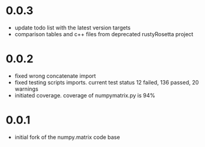 

# 0.0.3
* update todo list with the latest version targets
* comparison tables and c++ files from deprecated rustyRosetta project

# 0.0.2 
* fixed wrong concatenate import
* fixed testing scripts imports. current test status 12 failed, 136 passed, 20 warnings
* initiated coverage. coverage of numpymatrix.py is 94%

# 0.0.1 
* initial fork of the numpy.matrix code base